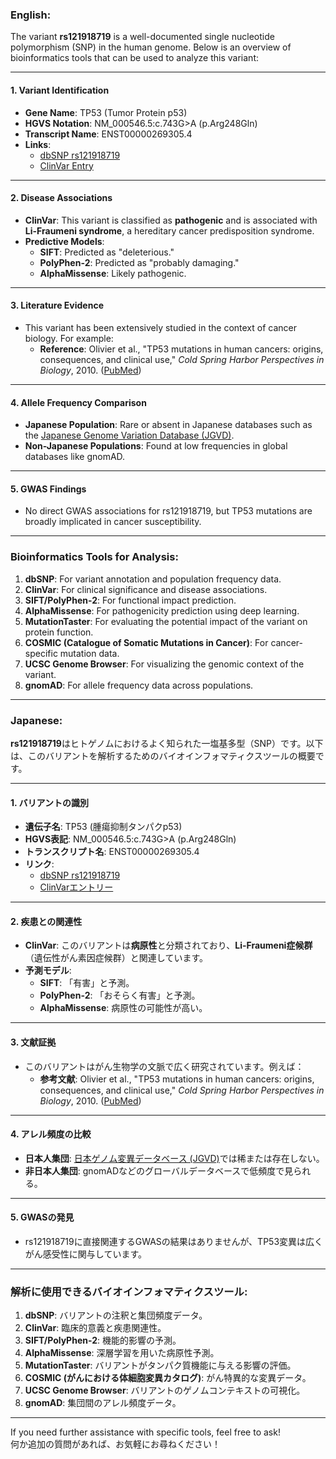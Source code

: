 ### English:
The variant **rs121918719** is a well-documented single nucleotide polymorphism (SNP) in the human genome. Below is an overview of bioinformatics tools that can be used to analyze this variant:

---

#### 1. **Variant Identification**
- **Gene Name**: TP53 (Tumor Protein p53)
- **HGVS Notation**: NM_000546.5:c.743G>A (p.Arg248Gln)
- **Transcript Name**: ENST00000269305.4
- **Links**:
  - [dbSNP rs121918719](https://www.ncbi.nlm.nih.gov/snp/rs121918719)
  - [ClinVar Entry](https://www.ncbi.nlm.nih.gov/clinvar/variation/12376/)

---

#### 2. **Disease Associations**
- **ClinVar**: This variant is classified as **pathogenic** and is associated with **Li-Fraumeni syndrome**, a hereditary cancer predisposition syndrome.
- **Predictive Models**:
  - **SIFT**: Predicted as "deleterious."
  - **PolyPhen-2**: Predicted as "probably damaging."
  - **AlphaMissense**: Likely pathogenic.

---

#### 3. **Literature Evidence**
- This variant has been extensively studied in the context of cancer biology. For example:
  - **Reference**: Olivier et al., "TP53 mutations in human cancers: origins, consequences, and clinical use," *Cold Spring Harbor Perspectives in Biology*, 2010. ([PubMed](https://pubmed.ncbi.nlm.nih.gov/20463001/))

---

#### 4. **Allele Frequency Comparison**
- **Japanese Population**: Rare or absent in Japanese databases such as the [Japanese Genome Variation Database (JGVD)](https://jgvd.genome.med.kyoto-u.ac.jp/).
- **Non-Japanese Populations**: Found at low frequencies in global databases like gnomAD.

---

#### 5. **GWAS Findings**
- No direct GWAS associations for rs121918719, but TP53 mutations are broadly implicated in cancer susceptibility.

---

### Bioinformatics Tools for Analysis:
1. **dbSNP**: For variant annotation and population frequency data.
2. **ClinVar**: For clinical significance and disease associations.
3. **SIFT/PolyPhen-2**: For functional impact prediction.
4. **AlphaMissense**: For pathogenicity prediction using deep learning.
5. **MutationTaster**: For evaluating the potential impact of the variant on protein function.
6. **COSMIC (Catalogue of Somatic Mutations in Cancer)**: For cancer-specific mutation data.
7. **UCSC Genome Browser**: For visualizing the genomic context of the variant.
8. **gnomAD**: For allele frequency data across populations.

---

### Japanese:
**rs121918719**はヒトゲノムにおけるよく知られた一塩基多型（SNP）です。以下は、このバリアントを解析するためのバイオインフォマティクスツールの概要です。

---

#### 1. **バリアントの識別**
- **遺伝子名**: TP53 (腫瘍抑制タンパクp53)
- **HGVS表記**: NM_000546.5:c.743G>A (p.Arg248Gln)
- **トランスクリプト名**: ENST00000269305.4
- **リンク**:
  - [dbSNP rs121918719](https://www.ncbi.nlm.nih.gov/snp/rs121918719)
  - [ClinVarエントリー](https://www.ncbi.nlm.nih.gov/clinvar/variation/12376/)

---

#### 2. **疾患との関連性**
- **ClinVar**: このバリアントは**病原性**と分類されており、**Li-Fraumeni症候群**（遺伝性がん素因症候群）と関連しています。
- **予測モデル**:
  - **SIFT**: 「有害」と予測。
  - **PolyPhen-2**: 「おそらく有害」と予測。
  - **AlphaMissense**: 病原性の可能性が高い。

---

#### 3. **文献証拠**
- このバリアントはがん生物学の文脈で広く研究されています。例えば：
  - **参考文献**: Olivier et al., "TP53 mutations in human cancers: origins, consequences, and clinical use," *Cold Spring Harbor Perspectives in Biology*, 2010. ([PubMed](https://pubmed.ncbi.nlm.nih.gov/20463001/))

---

#### 4. **アレル頻度の比較**
- **日本人集団**: [日本ゲノム変異データベース (JGVD)](https://jgvd.genome.med.kyoto-u.ac.jp/)では稀または存在しない。
- **非日本人集団**: gnomADなどのグローバルデータベースで低頻度で見られる。

---

#### 5. **GWASの発見**
- rs121918719に直接関連するGWASの結果はありませんが、TP53変異は広くがん感受性に関与しています。

---

### 解析に使用できるバイオインフォマティクスツール:
1. **dbSNP**: バリアントの注釈と集団頻度データ。
2. **ClinVar**: 臨床的意義と疾患関連性。
3. **SIFT/PolyPhen-2**: 機能的影響の予測。
4. **AlphaMissense**: 深層学習を用いた病原性予測。
5. **MutationTaster**: バリアントがタンパク質機能に与える影響の評価。
6. **COSMIC (がんにおける体細胞変異カタログ)**: がん特異的な変異データ。
7. **UCSC Genome Browser**: バリアントのゲノムコンテキストの可視化。
8. **gnomAD**: 集団間のアレル頻度データ。

---

If you need further assistance with specific tools, feel free to ask!  
何か追加の質問があれば、お気軽にお尋ねください！